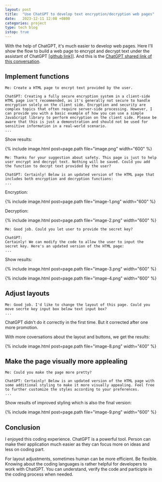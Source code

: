 ```yaml
---
layout: post
title:  "Use ChatGPT to develop text encryption/decryption web pages"
date:   2023-12-11 12:08 +0800
categories: project
type: tech blog
istop: true
---
```

With the help of ChatGPT, it's much easier to develop web pages. Here I'll show the flow to build a web page to encrypt and decrypt text under the assistant of ChatGPT [\[github link\]](https://github.com/violet-quartz/text_encryption_and_decryption/)\]. And this is the [ChatGPT shared link of this conversation](https://chat.openai.com/share/ed2f3d2b-d33c-4976-be35-e69d1f537f8f).

## Implement functions
```
Me: Create a HTML page to encrpt text provided by the user.

ChatGPT: Creating a fully secure encryption system in a client-side HTML page isn't recommended, as it's generally not secure to handle encryption solely on the client side. Encryption and security are complex topics that often require server-side processing. However, I can provide you with a basic example of how you can use a simple JavaScript library to perform encryption on the client side. Please be aware that this is just a demonstration and should not be used for sensitive information in a real-world scenario.
...
```
Show results:

{% include image.html post=page.path file="image.png" width="600" %}

```
Me: Thanks for your suggestion about safety. This page is just to help user encrypt and decrypt text. Nothing will be saved. Could you add the function to decrpt text provided by the user?

ChatGPT: Certainly! Below is an updated version of the HTML page that includes both encryption and decryption functions:
...
```

Encryption:

{% include image.html post=page.path file="image-1.png" width="600" %}

Decryption:

{% include image.html post=page.path file="image-2.png" width="600" %}

```
Me: Good job. Could you let user to provide the secret key?

ChatGPT: 
Certainly! We can modify the code to allow the user to input the secret key. Here's an updated version of the HTML page:
...
```
Show results:

{% include image.html post=page.path file="image-3.png" width="600" %}

{% include image.html post=page.path file="image-4.png" width="600" %}

## Adjust layouts
```
Me: Good job. I'd like to change the layout of this page. Could you move secrte key input box below text input box?
...
```
ChatGPT didn't do it correctly in the first time. But it corrected after one more promotion. 

With more coversations about the layout and buttons, we get the results:

{% include image.html post=page.path file="image-8.png" width="400" %}

## Make the page visually more applealing
```
Me: Could you make the page more pretty?

ChatGPT: Certainly! Below is an updated version of the HTML page with some additional styling to make it more visually appealing. Feel free to further customize the styles according to your preferences.
...
``` 
Show results of improved styling which is also the final version:

{% include image.html post=page.path file="image-9.png" width="600" %}

## Conclusion
I enjoyed this coding experience. ChatGPT is a powerful tool. Person can make their application much easier as they can focus more on ideas and less on coding part. 

For layout adjustments, sometimes human can be more efficient. Be flexible. Knowing about the coding languages is rather helpful for developers to work with ChatGPT. You can understand, verify the code and participte in the coding process when needed.
